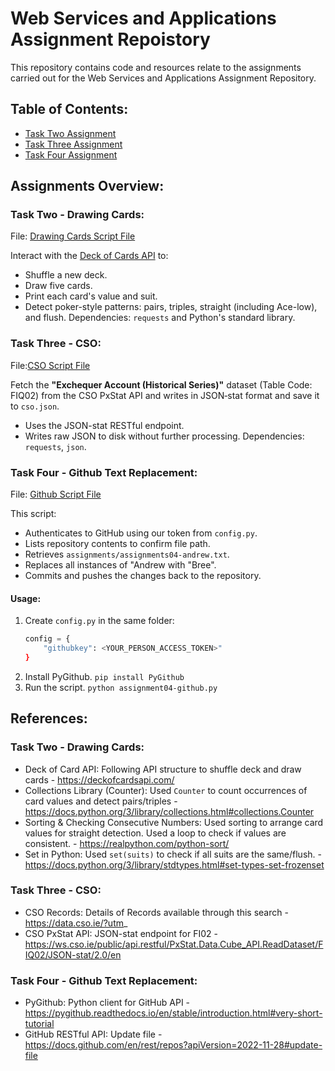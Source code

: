 # **Web Services and Applications Assignment Repoistory**

This repository contains code and resources relate to the assignments carried out for the Web Services and Applications Assignment Repository. 

## **Table of Contents:**
- [Task Two Assignment](assignment02-carddraw.py)
- [Task Three Assignment](assignment03-cso.py)
- [Task Four Assignment](assignment04-github.py)

## **Assignments Overview:**
### **Task Two - Drawing Cards:**
File: [Drawing Cards Script File](assignment02-carddraw.py)

Interact with the [Deck of Cards API](https://deckofcardsapi.com/) to: 
- Shuffle a new deck. 
- Draw five cards. 
- Print each card's value and suit. 
- Detect poker-style patterns: pairs, triples, straight (including Ace-low), and flush. 
Dependencies: `requests` and Python's standard library. 

### **Task Three - CSO:**
File:[CSO Script File](assignment03-cso.py)

Fetch the **"Exchequer Account (Historical Series)"** dataset (Table Code: FIQ02) from the CSO PxStat API and writes in JSON‑stat format and save it to `cso.json`. 
- Uses the JSON-stat RESTful endpoint. 
- Writes raw JSON to disk without further processing. 
Dependencies: `requests`, `json`. 

### **Task Four - Github Text Replacement:** 
File: [Github Script File](assignment04-github.py)

This script: 
- Authenticates to GitHub using our token from `config.py`.
- Lists repository contents to confirm file path. 
- Retrieves `assignments/assignments04-andrew.txt`. 
- Replaces all instances of "Andrew with "Bree". 
- Commits and pushes the changes back to the repository. 

#### Usage: 
1. Create `config.py` in the same folder: 
    ```python 
    config = {
        "githubkey": <YOUR_PERSON_ACCESS_TOKEN>"
    }
2. Install PyGithub.
    `pip install PyGithub`
3. Run the script.
    `python assignment04-github.py`

## **References:**
### Task Two - Drawing Cards: 
- Deck of Card API: Following API structure to shuffle deck and draw cards - https://deckofcardsapi.com/
- Collections Library (Counter): Used `Counter` to count occurrences of card values and detect pairs/triples - https://docs.python.org/3/library/collections.html#collections.Counter
- Sorting & Checking Consecutive Numbers: Used sorting to arrange card values for straight detection. Used a loop to check if values are consistent. - https://realpython.com/python-sort/
- Set in Python: Used `set(suits)` to check if all suits are the same/flush. - https://docs.python.org/3/library/stdtypes.html#set-types-set-frozenset

### Task Three - CSO:
- CSO Records: Details of Records available through this search - https://data.cso.ie/?utm_
- CSO PxStat API: JSON-stat endpoint for FI02 - https://ws.cso.ie/public/api.restful/PxStat.Data.Cube_API.ReadDataset/FIQ02/JSON-stat/2.0/en 

### **Task Four - Github Text Replacement:** 
- PyGithub: Python client for GitHub API - https://pygithub.readthedocs.io/en/stable/introduction.html#very-short-tutorial
- GitHub RESTful API: Update file - https://docs.github.com/en/rest/repos?apiVersion=2022-11-28#update-file 